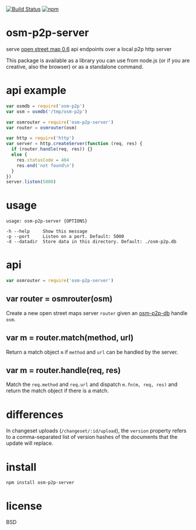 [![Build Status](https://img.shields.io/travis/digidem/osm-p2p-server.svg)](https://travis-ci.org/digidem/osm-p2p-server)
[![npm](https://img.shields.io/npm/v/osm-p2p-server.svg?maxAge=2592000)](https://www.npmjs.com/package/osm-p2p-server)

# osm-p2p-server

serve [open street map 0.6](http://wiki.openstreetmap.org/wiki/API_v0.6)
api endpoints over a local p2p http server

This package is available as a library you can use from node.js (or if you are
creative, also the browser) or as a standalone command.

# api example

``` js
var osmdb = require('osm-p2p')
var osm = osmdb('/tmp/osm-p2p')

var osmrouter = require('osm-p2p-server')
var router = osmrouter(osm)

var http = require('http')
var server = http.createServer(function (req, res) {
  if (router.handle(req, res)) {}
  else {
    res.statusCode = 404
    res.end('not found\n')
  }
})
server.listen(5000)
```

# usage

```
usage: osm-p2p-server {OPTIONS}

-h --help     Show this message
-p --port     Listen on a port. Default: 5000
-d --datadir  Store data in this directory. Default: ./osm-p2p.db

```

# api

``` js
var osmrouter = require('osm-p2p-server')
```

## var router = osmrouter(osm)

Create a new open street maps server `router` given an
[osm-p2p-db](https://npmjs.com/package/osm-p2p-db) handle `osm`.

## var m = router.match(method, url)

Return a match object `m` if `method` and `url` can be handled by the server.

## var m = router.handle(req, res)

Match the `req.method` and `req.url` and dispatch `m.fn(m, req, res)` and return
the match object if there is a match.

# differences

In changeset uploads (`/changeset/:id/upload`), the `version` property
refers to a comma-separated list of version hashes of the documents that the
update will replace.

# install

```
npm install osm-p2p-server
```

# license

BSD
